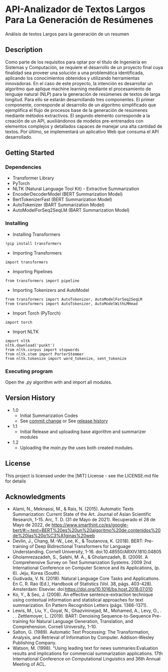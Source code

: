 # API-Analizador de Textos Largos Para La Generación de Resúmenes

Análisis de textos Largos para la generación de un resumen

## Description
Como parte de los requisitos para optar por el título de Ingeniería en Sistemas y Computación, se requiere el desarrollo de un proyecto final cuya finalidad sea proveer una solución a una problemática identificada, aplicando los conocimientos obtenidos y utilizando herramientas innovadoras. En el caso de este proyecto, la intención es desarrollar un algoritmo que aplique machine learning mediante el procesamiento de lenguaje natural (NLP) para la generación de resúmenes de textos de larga longitud. Para ello se estarán desarrollando tres componentes. El primer componente, corresponde al desarrollo de un algoritmo simplificado que ejemplifica el flujo de procesos base de la generación de resúmenes mediante métodos extractivos. El segundo elemento corresponde a la creación de un API, auxiliándonos de modelos pre-entrenados con elementos complejos y detallados capaces de manejar una alta cantidad de textos. Por último, se implementará un aplicativo Web que consuma el API desarrollado.

## Getting Started

### Dependencies

* Transformer Library
* PyTorch
* NLTK (Natural Language Tool Kit) - Extractive Summarization
* EncoderDecoderModel (BERT Summarization Model)
* BertTokenizerFast (BERT Summarization Model)
* AutoTokenizer (BART Summarization Model)
* AutoModelForSeq2SeqLM (BART Summarization Model)

### Installing
* Installing Transformers
```
!pip install transformers
```
* Importing Transformers
```
import transformers
```
* Importing Pipelines
```
from transformers import pipeline
```
* Importing Tokenizers and AutoModel
```
from transformers import AutoTokenizer, AutoModelForSeq2SeqLM
from transformers import AutoTokenizer, AutoModelWithLMHead
```
* Import Torch (PyTorch)
```
import torch
```
* Import NLTK
```
import nltk
nltk.download('punkt')
from nltk.corpus import stopwords
from nltk.stem import PorterStemmer
from nltk.tokenize import word_tokenize, sent_tokenize
```


### Executing program

Open the *.py* algorithm with and import all modules.

## Version History

* 1.0
    * Initial Summarization Codes
    * See [commit change]() or See [release history]()
* 1.1
    * Initial Release and uploading base algorithm and summarizer modules
* 1.2
    * Uploading the *main.py* the uses both created modules.  

## License

This project is licensed under the [MIT] License - see the LICENSE.md file for details

## Acknowledgments
* Alami, N., Meknassi, M., & Rais, N. (2015). Automatic Texts Summarization: Current State of the Art. Journal of Asian Scientific Research, 1-15.
Arc, T. D. (31 de Mayo de 2021). Recuperado el 28 de Mayo de 2022, de https://www.smarthint.co/es/google-bert/#:~:text=BERT%20es%20un%20algoritmo%20de,contenidos%20de%20las%20p%C3%A1ginas%20web
* Devlin, J., Chang, M.-W., Lee, K., & Toutanova, K. (2018). BERT: Pre-training of Deep Bidirectional Transformers for Language Understanding. Cornell University, 1-16. doi:10.48550/ARXIV.1810.04805
* Gholamrezazadeh, S., Salehi, M. A., & Gholamzadeh, B. (2009). A Comprehensive Survey on Text Summarization Systems. 2009 2nd International Conference on Computer Science and its Applications, (p. 6). Jeju, Korea (South).
* Gudivada, V. N. (2018). Natural Language Core Tasks and Applications. En C. R. Rao (Ed.), Handbook of Statistics (Vol. 38, págs. 403-428). Amsterdam: Elsevier. doi:https://doi.org/10.1016/bs.host.2018.07.010
* Ko, Y., & Seo, J. (2008). An effective sentence-extraction technique using contextual information and statistical approaches for text summarization. En Pattern Recognition Letters (págs. 1366-1371).
* Lewis, M., Liu, Y., Goyal, N., Ghazvininejad, M., Mohamed, A., Levy, O., . . . Zettlemoyer, L. (2019). BART: Denoising Sequence-to-Sequence Pre-training for Natural Language Generation, Translation, and Comprehension. Cornell University, 1-10.
* Salton, G. (1989). Automatic Text Processing: The Transformation, Analysis, and Retrieval of Information by Computer. Addison-Wesley Publishing Company.
* Watson, M. (1998). “Using leading text for news summaries:Evaluation results and implications for commercial summarization applications. 17th International Conference on Computational Linguistics and 36th Annual Meeting of ACL. 




